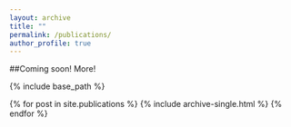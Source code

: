 ```yaml
---
layout: archive
title: ""
permalink: /publications/
author_profile: true
---
```


##Coming soon! More!


{% include base_path %}

{% for post in site.publications %}
  {% include archive-single.html %}
{% endfor %}